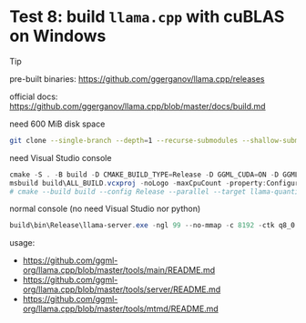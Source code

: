 # Test 8: build `llama.cpp` with cuBLAS on Windows

> [!TIP]
> pre-built binaries: https://github.com/ggerganov/llama.cpp/releases

official docs: https://github.com/ggerganov/llama.cpp/blob/master/docs/build.md

need 600 MiB disk space
```bash
git clone --single-branch --depth=1 --recurse-submodules --shallow-submodules https://github.com/ggerganov/llama.cpp
```
need Visual Studio console
```powershell
cmake -S . -B build -D CMAKE_BUILD_TYPE=Release -D GGML_CUDA=ON -D GGML_CUDA_FA_ALL_QUANTS=ON -D CMAKE_CUDA_ARCHITECTURES=native -D LLAMA_ALL_WARNINGS=OFF
msbuild build\ALL_BUILD.vcxproj -noLogo -maxCpuCount -property:Configuration=Release -verbosity:minimal
# cmake --build build --config Release --parallel --target llama-quantize llama-server
```
normal console (no need Visual Studio nor python)
```powershell
build\bin\Release\llama-server.exe -ngl 99 --no-mmap -c 8192 -ctk q8_0 -ctv q8_0 -fa -m Phi-3.5-mini-instruct-Q8_0.gguf
```
usage:
- https://github.com/ggml-org/llama.cpp/blob/master/tools/main/README.md
- https://github.com/ggml-org/llama.cpp/blob/master/tools/server/README.md
- https://github.com/ggml-org/llama.cpp/blob/master/tools/mtmd/README.md
